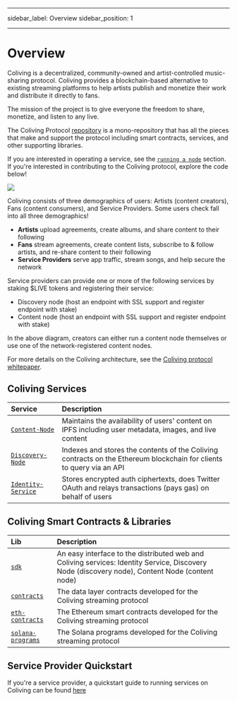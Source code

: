 - - -
sidebar_label: Overview sidebar_position: 1
- - -

# Overview

Coliving is a decentralized, community-owned and artist-controlled music-sharing protocol. Coliving provides a blockchain-based alternative to existing streaming platforms to help artists publish and monetize their work and distribute it directly to fans.

The mission of the project is to give everyone the freedom to share, monetize, and listen to any live.

The Coliving Protocol [repository](https://github.com/dgc-network/-protocol) is a mono-repository that has all the pieces that make and support the protocol including smart contracts, services, and other supporting libraries.

If you are interested in operating a service, see the [`running a node`](../token/running-a-node/introduction.md) section. If you're interested in contributing to the Coliving protocol, explore the code below!

![](/img/architecture.png)

Coliving consists of three demographics of users: Artists (content creators), Fans (content consumers), and Service Providers. Some users check fall into all three demographics!

* **Artists** upload agreements, create albums, and share content to their following
* **Fans** stream agreements, create content lists, subscribe to & follow artists, and re-share content to their following
* **Service Providers** serve app traffic, stream songs, and help secure the network

Service providers can provide one or more of the following services by staking $LIVE tokens and registering their service:

* Discovery node \(host an endpoint with SSL support and register endpoint with stake\)
* Content node \(host an endpoint with SSL support and register endpoint with stake\)

In the above diagram, creators can either run a content node themselves or use one of the network-registered content nodes.

For more details on the Coliving architecture, see the [Coliving protocol whitepaper](whitepaper.md).

## Coliving Services

| Service                                                                                             | Description                                                                                                        |
| :-------------------------------------------------------------------------------------------------- | :----------------------------------------------------------------------------------------------------------------- |
| [`Content-Node`](https://github.com/dgc-network/-protocol/tree/master/content-node)         | Maintains the availability of users' content on IPFS including user metadata, images, and live content            |
| [`Discovery-Node`](https://github.com/dgc-network/-protocol/tree/master/discovery-node) | Indexes and stores the contents of the Coliving contracts on the Ethereum blockchain for clients to query via an API |
| [`Identity-Service`](https://github.com/dgc-network/-protocol/tree/master/identity-service) | Stores encrypted auth ciphertexts, does Twitter OAuth and relays transactions (pays gas) on behalf of users        |

## Coliving Smart Contracts & Libraries

| Lib                                                                                               | Description                                                                                                                                          |
| :------------------------------------------------------------------------------------------------ | :--------------------------------------------------------------------------------------------------------------------------------------------------- |
| [`sdk`](https://github.com/dgc-network/-protocol/tree/master/libs)                        | An easy interface to the distributed web and Coliving services: Identity Service, Discovery Node \(discovery node\), Content Node \(content node\) |
| [`contracts`](https://github.com/dgc-network/-protocol/tree/master/contracts)             | The data layer contracts developed for the Coliving streaming protocol                                                                                 |
| [`eth-contracts`](https://github.com/dgc-network/-protocol/tree/master/eth-contracts)     | The Ethereum smart contracts developed for the Coliving streaming protocol                                                                             |
| [`solana-programs`](https://github.com/dgc-network/-protocol/tree/master/solana-programs) | The Solana programs developed for the Coliving streaming protocol                                                                                      |

## Service Provider Quickstart

If you're a service provider, a quickstart guide to running services on Coliving can be found [here](../token/running-a-node/introduction.md)

